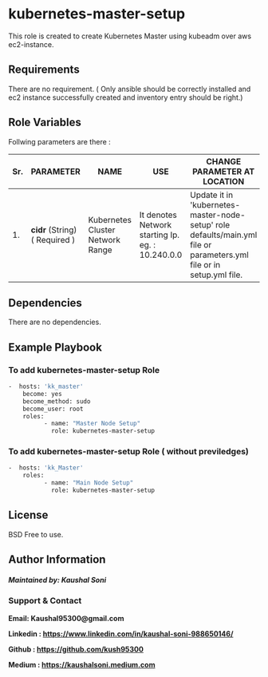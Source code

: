 kubernetes-master-setup
=======================

This role is created to create Kubernetes Master using kubeadm over aws ec2-instance.

Requirements
------------

There are no requirement. ( Only ansible should be correctly installed and ec2 instance successfully created and inventory entry should be right.)

Role Variables
--------------

Follwing parameters are there :

| Sr.|  PARAMETER | NAME  | USE  | CHANGE PARAMETER AT LOCATION |
| ------------ | ------------ | ------------ | ------------ | ------------ |
|1. |   <b>cidr</b>     (String) ( Required ) | Kubernetes Cluster Network Range  | It denotes Network starting Ip. eg. : 10.240.0.0 | Update it in 'kubernetes-master-node-setup' role defaults/main.yml file or parameters.yml file or   in setup.yml file. | 



Dependencies
------------

There are no dependencies.

Example Playbook
----------------

### To add kubernetes-master-setup Role
```sh
-  hosts: 'kk_master'
    become: yes
    become_method: sudo
    become_user: root
    roles:
          - name: "Master Node Setup"
            role: kubernetes-master-setup

```

### To add kubernetes-master-setup Role ( without previledges)

```sh
-  hosts: 'kk_Master'
    roles:
          - name: "Main Node Setup"
            role: kubernetes-master-setup

```
License
-------

BSD
Free to use.

Author Information
------------------

##### Maintained by: Kaushal Soni
 
### Support & Contact
<b>
Email: Kaushal95300@gmail.com </br>

Linkedin : https://www.linkedin.com/in/kaushal-soni-988650146/ </br>

Github : https://github.com/kush95300 

Medium : https://kaushalsoni.medium.com </b>

 </br>


